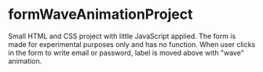 # formWaveAnimationProject

Small HTML and CSS project with little JavaScript applied. The form is made for experimental purposes only and has no function.
When user clicks in the form to write email or password, label is moved above with "wave" animation.
